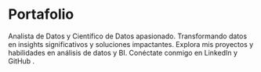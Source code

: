 # Portafolio
Analista de Datos y Científico de Datos apasionado. Transformando datos en insights significativos y soluciones impactantes. Explora mis proyectos y habilidades en análisis de datos y BI. Conéctate conmigo en LinkedIn y GitHub .

